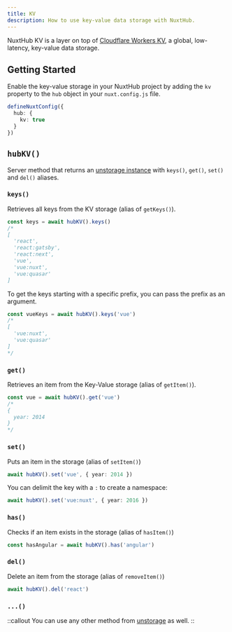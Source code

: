 ```yaml
---
title: KV
description: How to use key-value data storage with NuxtHub.
---
```


NuxtHub KV is a layer on top of [Cloudflare Workers KV](https://developers.cloudflare.com/kv), a global, low-latency, key-value data storage.

## Getting Started

Enable the key-value storage in your NuxtHub project by adding the `kv` property to the `hub` object in your `nuxt.config.js` file.

```ts
defineNuxtConfig({
  hub: {
    kv: true
  }
})
```

## `hubKV()`

Server method that returns an [unstorage instance](https://unstorage.unjs.io/guide#interface) with `keys()`, `get()`, `set()` and `del()` aliases.

### `keys()`

Retrieves all keys from the KV storage (alias of `getKeys()`).

```ts
const keys = await hubKV().keys()
/*
[
  'react',
  'react:gatsby',
  'react:next',
  'vue',
  'vue:nuxt',
  'vue:quasar'
]
```

To get the keys starting with a specific prefix, you can pass the prefix as an argument.

```ts
const vueKeys = await hubKV().keys('vue')
/*
[
  'vue:nuxt',
  'vue:quasar'
]
*/
```

### `get()`

Retrieves an item from the Key-Value storage (alias of `getItem()`).

```ts
const vue = await hubKV().get('vue')
/*
{
  year: 2014
}
*/
```

### `set()`

Puts an item in the storage (alias of `setItem()`)

```ts
await hubKV().set('vue', { year: 2014 })
```

You can delimit the key with a `:` to create a namespace:

```ts
await hubKV().set('vue:nuxt', { year: 2016 })
```

### `has()`

Checks if an item exists in the storage (alias of `hasItem()`)

```ts
const hasAngular = await hubKV().has('angular')
```

### `del()`

Delete an item from the storage (alias of `removeItem()`)

```ts
await hubKV().del('react')
```

### `...()`

::callout
You can use any other method from [unstorage](https://unstorage.unjs.io/guide#interface) as well.
::
